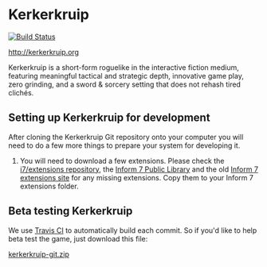 Kerkerkruip
===========

[![Build Status](https://travis-ci.org/i7/kerkerkruip.svg?branch=master)](https://travis-ci.org/i7/kerkerkruip)

http://kerkerkruip.org

Kerkerkruip is a short-form roguelike in the interactive fiction medium, featuring meaningful tactical and strategic depth, innovative game play, zero grinding, and a sword & sorcery setting that does not rehash tired clichés.

Setting up Kerkerkruip for development
--------------------------------------

After cloning the Kerkerkruip Git repository onto your computer you will need to do a few more things to prepare your system for developing it.

1. You will need to download a few extensions. Please check the [i7/extensions repository](https://github.com/i7/extensions), the [Inform 7 Public Library](http://www.emshort.com/pl/payloads/) and the old [Inform 7 extensions site](http://inform7.com/write/extensions/) for any missing extensions. Copy them to your Inform 7 extensions folder.

Beta testing Kerkerkruip
------------------------

We use [Travis CI](https://travis-ci.org/i7/kerkerkruip) to automatically build each commit. So if you'd like to help beta test the game, just download this file:

[kerkerkruip-git.zip](http://downloads.kerkerkruip.org/kerkerkruip-git.zip)
